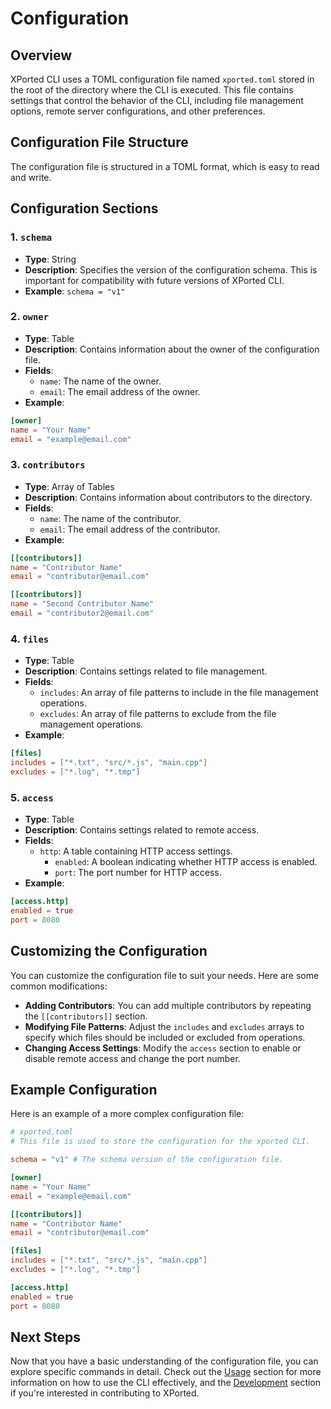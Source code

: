 # Configuration

## Overview
XPorted CLI uses a TOML configuration file named `xported.toml` stored in the root of the directory where the CLI is executed. This file contains settings that control the behavior of the CLI, including file management options, remote server configurations, and other preferences.

## Configuration File Structure
The configuration file is structured in a TOML format, which is easy to read and write.

## Configuration Sections
### 1. `schema`
- **Type**: String
- **Description**: Specifies the version of the configuration schema. This is important for compatibility with future versions of XPorted CLI.
- **Example**: `schema = "v1"`
### 2. `owner`
- **Type**: Table
- **Description**: Contains information about the owner of the configuration file.
- **Fields**:
  - `name`: The name of the owner.
  - `email`: The email address of the owner.
- **Example**:
```toml
[owner]
name = "Your Name"
email = "example@email.com"
```
### 3. `contributors`
- **Type**: Array of Tables
- **Description**: Contains information about contributors to the directory.
- **Fields**:
  - `name`: The name of the contributor.
  - `email`: The email address of the contributor.
- **Example**:
```toml
[[contributors]]
name = "Contributor Name"
email = "contributor@email.com"

[[contributors]]
name = "Second Contributor Name"
email = "contributor2@email.com"
```

### 4. `files`
- **Type**: Table
- **Description**: Contains settings related to file management.
- **Fields**:
  - `includes`: An array of file patterns to include in the file management operations.
  - `excludes`: An array of file patterns to exclude from the file management operations.
- **Example**:
```toml
[files]
includes = ["*.txt", "src/*.js", "main.cpp"]
excludes = ["*.log", "*.tmp"]
```
### 5. `access`
- **Type**: Table
- **Description**: Contains settings related to remote access.
- **Fields**:
  - `http`: A table containing HTTP access settings.
	- `enabled`: A boolean indicating whether HTTP access is enabled.
	- `port`: The port number for HTTP access.
- **Example**:
```toml
[access.http]
enabled = true
port = 8080
```

## Customizing the Configuration
You can customize the configuration file to suit your needs. Here are some common modifications:
- **Adding Contributors**: You can add multiple contributors by repeating the `[[contributors]]` section.
- **Modifying File Patterns**: Adjust the `includes` and `excludes` arrays to specify which files should be included or excluded from operations.
- **Changing Access Settings**: Modify the `access` section to enable or disable remote access and change the port number.

## Example Configuration
Here is an example of a more complex configuration file:

```toml
# xported.toml
# This file is used to store the configuration for the xported CLI.

schema = "v1" # The schema version of the configuration file.

[owner]
name = "Your Name"
email = "example@email.com"

[[contributors]]
name = "Contributor Name"
email = "contributor@email.com"

[files]
includes = ["*.txt", "src/*.js", "main.cpp"]
excludes = ["*.log", "*.tmp"]

[access.http]
enabled = true
port = 8080
```

## Next Steps
Now that you have a basic understanding of the configuration file, you can explore specific commands in detail. Check out the [Usage](usage.md) section for more information on how to use the CLI effectively, and the [Development](development.md) section if you're interested in contributing to XPorted.